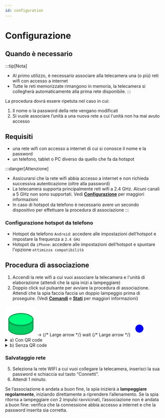 ```yaml
---
id: configuration
---
```


# Configurazione

## Quando è necessario
:::tip[Nota]
- Al primo utilizzo, è necessario associare alla telecamera una (o più) reti wifi con accesso a internet
- Tutte le reti memorizzate rimangono in memoria, la telecamera si collegherà automaticamente alla prima rete disponibile.
:::

La procedura dovrà essere ripetuta nel caso in cui:

1. Il nome o la password della rete vengano modificati
2. Si vuole associare l’unità a una nuova rete a cui l'unità non ha mai avuto accesso

## Requisiti

- una rete wifi con accesso a internet di cui si conosce il nome e la password
- un telefono, tablet o PC diverso da quello che fa da hotspot

:::danger[Attenzione]
- Assicurarsi che la rete wifi abbia accesso a internet e non richieda successiva autenticazione (oltre alla password)
- La telecamera supporta principalmente reti wifi a 2.4 GHz. Alcuni canali a 5 GHz non sono supportati. Vedi [**Configurazione**](#configurazione-hotspot-da-telefono) per maggiori informazioni
- In caso di hotspot da telefono è necessario avere un secondo dispositivo per effettuare la procedura di associazione
:::

### Configurazione hotspot da telefono
- Hotspot da telefono `Android`: accedere alle impostazioni dell’hotspot e impostare la frequenza a `2.4 GHz`
- Hotspot da `iPhone`: accedere alle impostazioni dell’hotspot e spuntare l'opzione `ottimizza compatibilità`

## Procedura di associazione

1. Accendi la rete wifi a cui vuoi associare la telecamera e l'unità di elaborazione (attendi che la spia inizi a lampeggiare)
2. Doppio click sul pulsante per avviare la procedura di associazione. Attendi che la spia faccia faccia un doppio lampeggio prima di proseguire.
   (Vedi [**Comandi**](2_before%20starting%20.md#comandi) e [**Stati**](2_before%20starting%20.md#stati) per maggiori informazioni)
<div style={{ display: 'flex', alignItems: 'center', justifyContent: 'center' }}>
  <img src="/img/button_spring_green_double.gif" alt="double_press" style={{ width: '50px' }} />
  <span style={{ fontSize: '40px', margin: '0 20px' }}>&#8594;</span> {/* Large arrow */}
  <span style={{ fontSize: '20px'}}>wait</span> {/* Large arrow */}
  <img src="/img/blink2_400ms_50_1000ms.gif" alt="lampeggio_doppio" style={{ width: '80px' }} />
</div>

<details>
  <summary>a) Con QR code</summary>
  
3. Inquadra il primo QR code per connetterti alla rete TwinPlay

   <img src="/img/QR_wifi.png" alt="qr_wifi" width="150" />

4. Inquadra il secondo QR code per essere reindirizzato alla pagina di configurazione TwinPlay

   <img src="/img/QR_link.png" alt="qr_link" width="150" />
</details>

<details>
  <summary>b) Senza QR code</summary>

```
Rete:       TwinPlay 
Password:   TwinPlayCamera 
```

3. Collegati alla rete

4. Apri il browser (Chrome, Safari, etc.) e vai alla pagina **http://192.168.4.1:5000**, si aprirà la pagina di configurazione TwinPlay.
</details>

### Salvataggio rete

5. Seleziona la rete WIFI a cui vuoi collegare la telecamera, inserisci la sua password e schiaccia sul tasto “Connetti”.
6. Attendi 1 minuto.

Se l’associazione è andata a buon fine, la spia inizierà a **lampeggiare regolarmente**, iniziando direttamente a riprendere l’allenamento. Se la spia ritorna a lampeggiare con 2 impulsi ravvicinati, l’associazione non è andata a buon fine: verifica che la connessione abbia accesso a internet e che la password inserita sia corretta.
